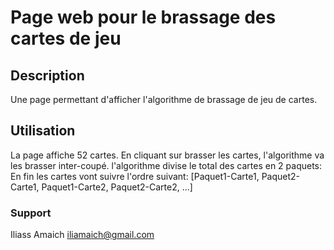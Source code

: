 # Page web pour le brassage des cartes de jeu

## Description

Une page permettant d'afficher l'algorithme de brassage de jeu de cartes.

## Utilisation

La page affiche 52 cartes.
En cliquant sur brasser les cartes, l'algorithme va les brasser inter-coupé.
l'algorithme divise le total des cartes en 2 paquets:
En fin les cartes vont suivre l'ordre suivant:
[Paquet1-Carte1, Paquet2-Carte1, Paquet1-Carte2, Paquet2-Carte2, ...]


### Support
Iliass Amaich iliamaich@gmail.com

 
